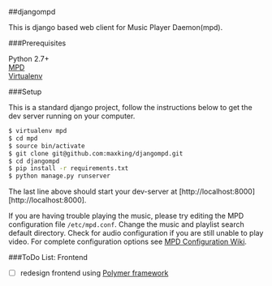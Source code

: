##djangompd

This is django based web client for Music Player Daemon(mpd).

###Prerequisites

Python 2.7+  
[MPD](http://mpd.wikia.com/wiki/Music_Player_Daemon_Wiki)  
[Virtualenv](https://virtualenv.pypa.io/en/latest/index.html)  

###Setup

This is a standard django project, follow the instructions below
to get the dev server running on your computer.

```bash
$ virtualenv mpd
$ cd mpd
$ source bin/activate
$ git clone git@github.com:maxking/djangompd.git
$ cd djangompd
$ pip install -r requirements.txt
$ python manage.py runserver
```

The last line above should start your dev-server at [http://localhost:8000][http://localhost:8000].

If you are having trouble playing the music, please try editing the MPD configuration file `/etc/mpd.conf`. Change the music and playlist search default directory.  Check for audio configuration if you are still unable to play video. For complete configuration options see [MPD Configuration Wiki](http://www.musicpd.org/doc/user/config.html).

###ToDo List: Frontend
- [ ] redesign frontend using [Polymer framework](https://www.polymer-project.org/)



